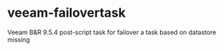 # veeam-failovertask

Veeam B&R 9.5.4 post-script task for failover a task based on datastore missing
